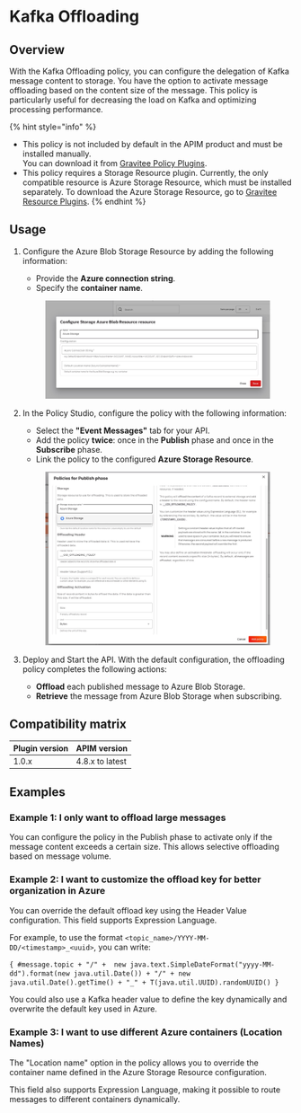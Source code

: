 # Kafka Offloading

## Overview

With the Kafka Offloading policy, you can configure the delegation of Kafka message content to storage. You have the option to activate message offloading based on the content size of the message. This policy is particularly useful for decreasing the load on Kafka and optimizing processing performance.

{% hint style="info" %}
* This policy is not included by default in the APIM product and must be installed manually.\
  You can download it from [Gravitee Policy Plugins](https://download.gravitee.io/#graviteeio-ee/apim/plugins/policies/).
* This policy requires a Storage Resource plugin. Currently, the only compatible resource is Azure Storage Resource, which must be installed separately. To download the Azure Storage Resource, go to [Gravitee Resource Plugins](https://download.gravitee.io/#graviteeio-apim/plugins/resources/).
{% endhint %}

## Usage

1.  Configure the Azure Blob Storage Resource by adding the following information:

    * Provide the **Azure connection string**.
    * Specify the **container name**.

    <figure><img src="../../../.gitbook/assets/image (2).png" alt=""><figcaption></figcaption></figure>
2.  In the Policy Studio, configure the policy with the following information:

    * Select the **"Event Messages"** tab for your API.
    * Add the policy **twice**: once in the **Publish** phase and once in the **Subscribe** phase.
    * Link the policy to the configured **Azure Storage Resource**.

    <figure><img src="../../../.gitbook/assets/image (1) (1).png" alt=""><figcaption></figcaption></figure>
3. Deploy and Start the API. With the default configuration, the offloading policy completes the following actions:
   * **Offload** each published message to Azure Blob Storage.
   * **Retrieve** the message from Azure Blob Storage when subscribing.

## Compatibility matrix <a href="#user-content-compatibility-with-apim" id="user-content-compatibility-with-apim"></a>

| Plugin version | APIM version    |
| -------------- | --------------- |
| 1.0.x          | 4.8.x to latest |

## Examples

### **Example 1: I only want to offload large messages**

You can configure the policy in the Publish phase to activate only if the message content exceeds a certain size. This allows selective offloading based on message volume.

### **Example 2: I want to customize the offload key for better organization in Azure**

You can override the default offload key using the Header Value configuration. This field supports Expression Language.

For example, to use the format `<topic_name>/YYYY-MM-DD/<timestamp>_<uuid>`, you can write:

```
{ #message.topic + "/" +  new java.text.SimpleDateFormat("yyyy-MM-dd").format(new java.util.Date()) + "/" + new java.util.Date().getTime() + "_" + T(java.util.UUID).randomUUID() }
```

You could also use a Kafka header value to define the key dynamically and overwrite the default key used in Azure.

### **Example 3: I want to use different Azure containers (Location Names)**

The "Location name" option in the policy allows you to override the container name defined in the Azure Storage Resource configuration.

This field also supports Expression Language, making it possible to route messages to different containers dynamically.
